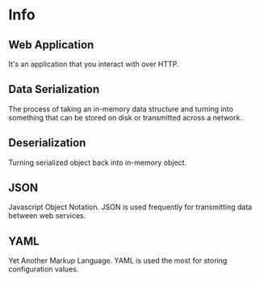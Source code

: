 # Info

## Web Application

It's an application that you interact with over HTTP.

## Data Serialization

The process of taking an in-memory data structure and turning into something that can be stored on disk or transmitted across a network.

## Deserialization

Turning serialized object back into in-memory object.

## JSON

Javascript Object Notation. JSON is used frequently for transmitting data between web services.

## YAML

Yet Another Markup Language. YAML is used the most for storing configuration values.
